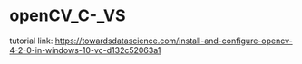 # openCV_C-_VS

tutorial link: https://towardsdatascience.com/install-and-configure-opencv-4-2-0-in-windows-10-vc-d132c52063a1
